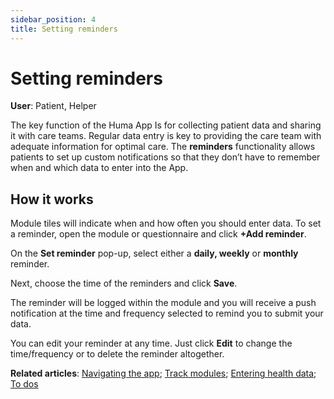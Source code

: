 ```yaml
---
sidebar_position: 4
title: Setting reminders
---
```

# Setting reminders
**User**: Patient, Helper

The key function of the Huma App Is for collecting patient data and sharing it with care teams. Regular data entry is key to providing the care team with adequate information for optimal care. The **reminders** functionality allows patients to set up custom notifications so that they don’t have to remember when and which data to enter into the App.

## How it works​

Module tiles will indicate when and how often you should enter data. To set a reminder, open the module or questionnaire and click **+Add reminder**.

On the **Set reminder** pop-up, select either a **daily, weekly** or **monthly** reminder.

Next, choose the time of the reminders and click **Save**.

The reminder will be logged within the module and you will receive a push notification at the time and frequency selected to remind you to submit your data. 

You can edit your reminder at any time. Just click **Edit** to change the time/frequency or to delete the reminder altogether.

**Related articles**: [Navigating the app](../getting-started/navigating-the-app.md); [Track modules](./track-modules.md); [Entering health data](./entering-your-health-data.md); [To dos](./to-dos.md)
